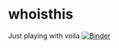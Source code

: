 # whoisthis
Just playing with voila
[![Binder](https://mybinder.org/badge_logo.svg)](https://mybinder.org/v2/gh/AsaadAreeb/whoisthis/main)
